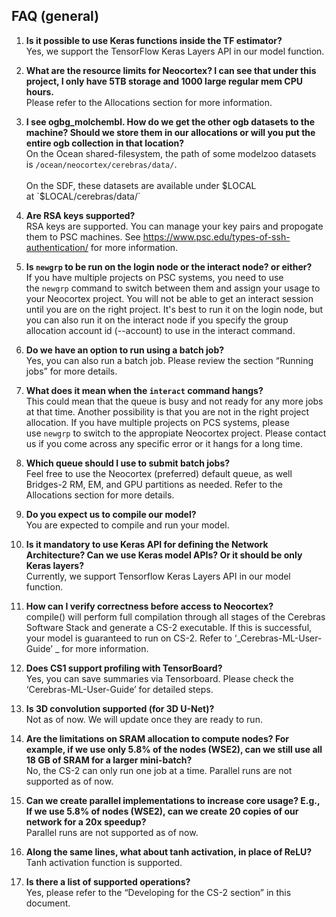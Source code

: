 ## FAQ (general)

1. **Is it possible to use Keras functions inside the TF estimator?**<br />
Yes, we support the TensorFlow Keras Layers API in our model function.

2. **What are the resource limits for Neocortex? I can see that under this project, I only have 5TB storage and 1000 large regular mem CPU hours.**<br />
   Please refer to the Allocations section for more information.

3. **I see ogbg_molchembl. How do we get the other ogb datasets to the machine? Should we store them in our allocations or will you put the entire ogb collection in that location?**<br />
   On the Ocean shared-filesystem, the path of some modelzoo datasets is `/ocean/neocortex/cerebras/data/`.<br /><br />
 On the SDF, these datasets are available under $LOCAL at `$LOCAL/cerebras/data/`

4. **Are RSA keys supported?**<br />
   RSA keys are supported. You can manage your key pairs and propogate them to PSC machines. See https://www.psc.edu/types-of-ssh-authentication/ for more information.

5. **Is `newgrp` to be run on the login node or the interact node? or either?**<br />
   If you have multiple projects on PSC systems, you need to use the `newgrp` command to switch between them and assign your usage to your Neocortex project. You will not be able to get an interact session until you are on the right project. It's best to run it on the login node, but you can also run it on the interact node if you specify the group allocation account id (--account) to use in the interact command.

6. **Do we have an option to run using a batch job?**<br />
   Yes, you can also run a batch job. Please review the section “Running jobs” for more details.

7. **What does it mean when the `interact` command hangs?**<br />
This could mean that the queue is busy and not ready for any more jobs at that time. Another possibility is that you are not in the right project allocation. If you have multiple projects on PCS systems, please use `newgrp` to switch to the appropiate Neocortex project. Please contact us if you come across any specific error or it hangs for a long time.

8. **Which queue should I use to submit batch jobs?**<br />
Feel free to use the Neocortex (preferred) default queue, as well Bridges-2 RM, EM, and GPU partitions as needed. Refer to the Allocations section for more details.

9. **Do you expect us to compile our model?**<br />
   You are expected to compile and run your model.

10. **Is it mandatory to use Keras API for defining the Network Architecture? Can we use Keras model APIs? Or it should be only Keras layers?**<br />
 Currently, we support Tensorflow Keras Layers API in our model function.

11. **How can I verify correctness before access to Neocortex?**<br />
    compile() will perform full compilation through all stages of the Cerebras Software Stack and generate a CS-2 executable. If this is successful, your model is guaranteed to run on CS-2. Refer to ‘_Cerebras-ML-User-Guide’ _ for more information.

12. **Does CS1 support profiling with TensorBoard?**<br />
    Yes, you can save summaries via Tensorboard. Please check the ‘Cerebras-ML-User-Guide’ for detailed steps.

13. **Is 3D convolution supported (for 3D U-Net)?**<br />
    Not as of now. We will update once they are ready to run.

14. **Are the limitations on SRAM allocation to compute nodes? For example, if we use only 5.8% of the nodes (WSE2), can we still use all 18 GB of SRAM for a larger mini-batch?**<br />
    No, the CS-2 can only run one job at a time. Parallel runs are not supported as of now.

15. **Can we create parallel implementations to increase core usage? E.g., If we use 5.8% of nodes (WSE2), can we create 20 copies of our network for a 20x speedup?**<br />
    Parallel runs are not supported as of now.

16. **Along the same lines, what about tanh activation, in place of ReLU?**<br />
    Tanh activation function is supported.

17. **Is there a list of supported operations?**<br />
    Yes, please refer to the “Developing for the CS-2 section” in this document.

